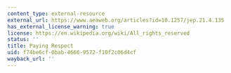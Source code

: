 ```yaml
---
content_type: external-resource
external_url: https://www.aeaweb.org/articles?id=10.1257/jep.21.4.135
has_external_license_warning: true
license: https://en.wikipedia.org/wiki/All_rights_reserved
status: ''
title: Paying Respect
uid: f74be6cf-0bab-4666-9572-f10f2c06d4cf
wayback_url: ''
---
```

